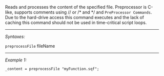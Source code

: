 Reads and processes the content of the specified file. Preprocessor is C-like, supports comments using // or /* and */ and `PreProcessor Commands`. Due to the hard-drive access this command executes and the lack of caching this command should not be used in time-critical script loops.


---
*Syntaxes:*

`preprocessFile` fileName

---
*Example 1:*

```sqf
_content = preprocessFile "myFunction.sqf";
```